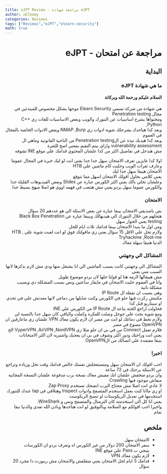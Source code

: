 ```yaml
---
title: eJPT Review - مراجعة شهادة eJPT
author: xElkomy
categories: Reviews
tags: ["Reviews","eJPT","elearn-security"]
math: true
---
```


<h1 align="right" dir='rtl'> مراجعة عن امتحان - eJPT </h1>

<h2 dir='rtl' align="right"> البداية </h2>

<h3 dir='rtl' align="right">ما هي شهادة eJPT</h3>

<h4 dir='rtl' align="right"> السلام عليكم ورحمة الله وبركاتة </h4>
<p dir='rtl' align='right'>
 هي شهادة من شركة تسمي Elearn Security موجها بشكل مخصوص للمبتدئين في مجال Penetration testing<br>
 ومحتواها يشرح اساسيات عن النتورك والويب وبعض الاساسيات للغات زي C++ ,Python<br>
 وبعد كدا هياخدك يشرحلك شوية ادوات زي NMAP ,Burp وبعض الادوات الخاصة بالمجال في العموم<br>
 وبعد كدا هيديك نبذة عن الPenetration testing من الناحية القانونية وماهي ال vulnerability assessment وازاي بيتم التقيم بمعني اصح للثغرة<br>
 مش هندخل في تفاصيل اكثر من كدا علشان المحتوي قدامك علي موقع INE تشوفه<br>
</p>

<p dir='rtl' align='right'>
 اولا كدا عايزين نعرف الامتحان سهل جدا جدا يعني انت لو ليك خبرة في المجال عموما وعارف ثغرات الويب وحليت كام ماشين علي HTB<br>
 الامتحان هيبقا سهل جدا ليك<br>
 يعني كلامي بحاول اقولك الامتحان اسهل مما تتوقغ<br>
 وعلشان تخلي بالك يعني اكثر الكورس عبارة عن Slides وبعض الفيديوهات القليلة جدا <br>
 والكورس عموما سهل بردو يعني مش هتتعب في فهمه اووي هو اصلا منهج بسيط جدا<br>
</p>

<h3 dir='rtl' align="right">الامتحان</h3>

<p dir='rtl' align='right'>
 بص ياصديقي الامتحان بيبقا عبارة عن بعض الاسئلة الي هو عددهم 20 سؤال <br>
 هتحلهم من خلال النتورك الي هيديهالك وبيبقا عبارة عن Black Box Penetration testing يعني الحوار سهل <br>
 ومن اول ما بتبدا الامتحان بيبقا قدامك ثلاث ايام للحل<br>
 ولازم تحل علي الاقل 15 سؤال يعني زي ماقولتك فوق لو انت لعبت شوية علي HTB , Tryhackme ,Root-me<br>
 الدنيا هتبقا سهلة معاك<br>
</p>

<h3 dir='rtl' align="right">المشاكل الي وجهتني</h3>


<p dir='rtl' align='right'>
 المشاكل الي وجهتني كانت بسبب الماشين الي انا بشتغل منها ودي مش لازم نذكرها لانها السبب مني يعني<br>
 مش هيبقالها لازمه هنا لو قولنا حلها لان بردو موضوع طويل<br>
 وانا في العموم حليت الامتحان في مايقار ساعتين ونص بسبب المشكلة دي وبسبب مشكلة تانية<br>
 وهي بسبب ان نقطة ال IP Route<br>
 مكنتش ركزت فيها حلو في الكورس وكنت شايلها من دماغي لانها معدتش علي في تحدي او سيناريو قبل كدا<br>
 فحاولت اراجع الحتة بتاعة ال IP Route من الكورس علي INE<br>
 ومع شوية بحث علي جوجل وصلت للفكرة وكملت والباقي كان سهل جدا بالنسبة لي<br>
 ولازم تحط في دماغك لو انت من مصر ان لازم يكون معاك VPN علشان زي ماعارفين ان OpenVPN ممنوع في مصر <br>
 فلازم تعمل Connect من في بي ان حلو مثلا زي VyperVPN ,AirVPN ,NordVPN الخ يعني انت وراحتك ودور اكثر وشوف في بي ان يعجبك واشتريه لان اكثر الامتحانات<br>
 بتبقا معتمدة علي اتصالك من الOpenVPN<br>
</p>


<h3 dir='rtl' align="right">اخبرا</h3>

<p dir='rtl' align='right'>
 احب اقولك ان الامتحان سهل ومتستعجلش نفسك خالص قدامك وقت تحل وزيادة وتراجع عن الاسئلة برحتك في 72 ساعة<br>
 وان بردو متخفش علشان انك مفيش معاك نسخة برب مدفوعة علشان النسخة المجانية مبقاش موجود فيها Crawling<br>
 لا عادي انت اصلا مش محتاج البرب انصحك تستخدم Zap Proxy<br>
 او زي ماانا كنت بعمل استخدم المتصفح وادوات Inspect وهتلاقي في tap عندك للنتورك استخدمها في تعديل الريكوستات او تنسخ الريكوست<br>
 يعني انا كل الي استخدمته كان الترمنال والمتصفح وبس و WireShark.<br>
 واخيرا احب اقولكم مع السلامة وبالتوفيق لو انت هتاخدها وباذن الله تعدي والدنيا تبقا تمام<br>
</p>

<h2 dir='rtl' align="right">ملخص</h2>

<ul dir='rtl' align='right'>
  <li dir='rtl' align='right'>الامتحان سهل</li>
  <li dir='rtl' align='right'> سعر الامتحان 200 دولار من غير الكورس اه وتعرف بردو ان الكورسات بتيجي ب Pass علي موقع INE</li>
  <li dir='rtl' align='right'>لازم يكون معاك VPN</li>
  <li dir='rtl' align='right'>قدامك 3 ايام لحل الامتحان يعني متقلقش والامتحان مش ريبورت دا مجرد 20 سؤال</li>
</ul>
